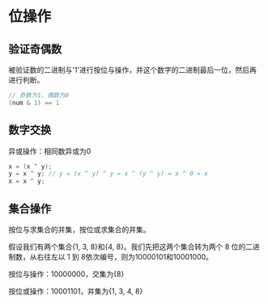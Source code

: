 # 位操作
## 验证奇偶数
被验证数的二进制与'1'进行按位与操作，并这个数字的二进制最后一位，然后再进行判断。

```c++
// 奇数为1，偶数为0
(num & 1) == 1
```

## 数字交换

异或操作：相同数异或为0

```c++
x = (x ^ y);
y = x ^ y; // y = (x ^ y) ^ y = x ^ (y ^ y) = x ^ 0 = x
x = x ^ y;
```

## 集合操作

按位与求集合的并集，按位或求集合的并集。

假设我们有两个集合{1, 3, 8}和{4, 8}。我们先把这两个集合转为两个 8 位的二进制数，从右往左以 1 到 8依次编号，则为10000101和10001000。

按位与操作：10000000，交集为{8}

按位或操作：10001101，并集为{1, 3, 4, 8}


